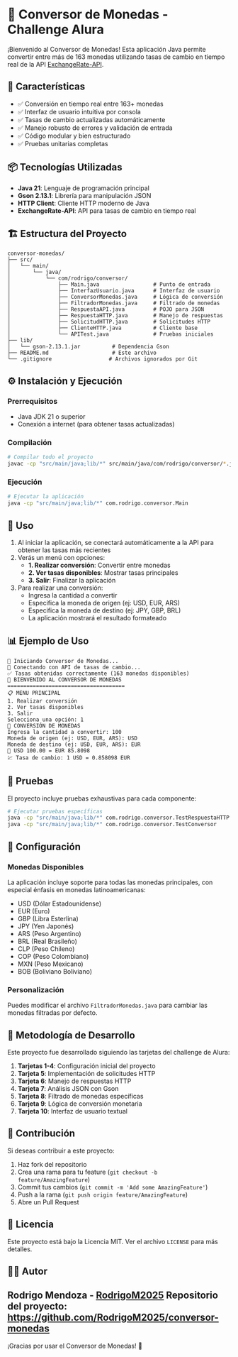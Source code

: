 # 💱 Conversor de Monedas - Challenge Alura
¡Bienvenido al Conversor de Monedas! Esta aplicación Java permite convertir entre más de 163 monedas utilizando tasas de cambio en tiempo real de la API [ExchangeRate-API](https://www.exchangerate-api.com).
## 🚀 Características
- ✅ Conversión en tiempo real entre 163+ monedas
- ✅ Interfaz de usuario intuitiva por consola
- ✅ Tasas de cambio actualizadas automáticamente
- ✅ Manejo robusto de errores y validación de entrada
- ✅ Código modular y bien estructurado
- ✅ Pruebas unitarias completas
## 📦 Tecnologías Utilizadas
- **Java 21**: Lenguaje de programación principal
- **Gson 2.13.1**: Librería para manipulación JSON
- **HTTP Client**: Cliente HTTP moderno de Java
- **ExchangeRate-API**: API para tasas de cambio en tiempo real
## 🏗️ Estructura del Proyecto
```
conversor-monedas/
├── src/
│   └── main/
│       └── java/
│           └── com/rodrigo/conversor/
│               ├── Main.java                 # Punto de entrada
│               ├── InterfazUsuario.java      # Interfaz de usuario
│               ├── ConversorMonedas.java     # Lógica de conversión
│               ├── FiltradorMonedas.java     # Filtrado de monedas
│               ├── RespuestaAPI.java         # POJO para JSON
│               ├── RespuestaHTTP.java        # Manejo de respuestas
│               ├── SolicitudHTTP.java        # Solicitudes HTTP
│               ├── ClienteHTTP.java          # Cliente base
│               └── APITest.java              # Pruebas iniciales
├── lib/
│   └── gson-2.13.1.jar          # Dependencia Gson
├── README.md                    # Este archivo
└── .gitignore                  # Archivos ignorados por Git
```
## ⚙️ Instalación y Ejecución
### Prerrequisitos
- Java JDK 21 o superior
- Conexión a internet (para obtener tasas actualizadas)
### Compilación
```bash
# Compilar todo el proyecto
javac -cp "src/main/java;lib/*" src/main/java/com/rodrigo/conversor/*.java
```
### Ejecución
```bash
# Ejecutar la aplicación
java -cp "src/main/java;lib/*" com.rodrigo.conversor.Main
```
## 🎯 Uso
1. Al iniciar la aplicación, se conectará automáticamente a la API para obtener las tasas más recientes
2. Verás un menú con opciones:
   - **1. Realizar conversión**: Convertir entre monedas
   - **2. Ver tasas disponibles**: Mostrar tasas principales
   - **3. Salir**: Finalizar la aplicación
3. Para realizar una conversión:
   - Ingresa la cantidad a convertir
   - Especifica la moneda de origen (ej: USD, EUR, ARS)
   - Especifica la moneda de destino (ej: JPY, GBP, BRL)
   - La aplicación mostrará el resultado formateado
## 📊 Ejemplo de Uso
```
🚀 Iniciando Conversor de Monedas...
📡 Conectando con API de tasas de cambio...
✅ Tasas obtenidas correctamente (163 monedas disponibles)
🎉 BIENVENIDO AL CONVERSOR DE MONEDAS
=====================================
📋 MENU PRINCIPAL
1. Realizar conversión
2. Ver tasas disponibles
3. Salir
Selecciona una opción: 1
💱 CONVERSIÓN DE MONEDAS
Ingresa la cantidad a convertir: 100
Moneda de origen (ej: USD, EUR, ARS): USD
Moneda de destino (ej: USD, EUR, ARS): EUR
💱 USD 100.00 = EUR 85.8098
💹 Tasa de cambio: 1 USD = 0.858098 EUR
```
## 🧪 Pruebas
El proyecto incluye pruebas exhaustivas para cada componente:
```bash
# Ejecutar pruebas específicas
java -cp "src/main/java;lib/*" com.rodrigo.conversor.TestRespuestaHTTP
java -cp "src/main/java;lib/*" com.rodrigo.conversor.TestConversor
```
## 🔧 Configuración
### Monedas Disponibles
La aplicación incluye soporte para todas las monedas principales, con especial énfasis en monedas latinoamericanas:
- USD (Dólar Estadounidense)
- EUR (Euro)
- GBP (Libra Esterlina)
- JPY (Yen Japonés)
- ARS (Peso Argentino)
- BRL (Real Brasileño)
- CLP (Peso Chileno)
- COP (Peso Colombiano)
- MXN (Peso Mexicano)
- BOB (Boliviano Boliviano)
### Personalización
Puedes modificar el archivo `FiltradorMonedas.java` para cambiar las monedas filtradas por defecto.
## 📝 Metodología de Desarrollo
Este proyecto fue desarrollado siguiendo las tarjetas del challenge de Alura:
1. **Tarjetas 1-4**: Configuración inicial del proyecto
2. **Tarjeta 5**: Implementación de solicitudes HTTP
3. **Tarjeta 6**: Manejo de respuestas HTTP
4. **Tarjeta 7**: Análisis JSON con Gson
5. **Tarjeta 8**: Filtrado de monedas específicas
6. **Tarjeta 9**: Lógica de conversión monetaria
7. **Tarjeta 10**: Interfaz de usuario textual
## 🤝 Contribución
Si deseas contribuir a este proyecto:
1. Haz fork del repositorio
2. Crea una rama para tu feature (`git checkout -b feature/AmazingFeature`)
3. Commit tus cambios (`git commit -m 'Add some AmazingFeature'`)
4. Push a la rama (`git push origin feature/AmazingFeature`)
5. Abre un Pull Request
## 📄 Licencia
Este proyecto está bajo la Licencia MIT. Ver el archivo `LICENSE` para más detalles.
## 👨‍💻 Autor
**Rodrigo Mendoza** - [RodrigoM2025](https://github.com/RodrigoM2025)
Repositorio del proyecto: https://github.com/RodrigoM2025/conversor-monedas
---
¡Gracias por usar el Conversor de Monedas! 💙